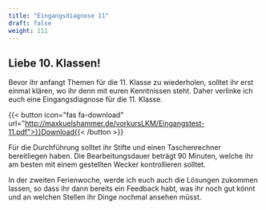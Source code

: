 ```yaml
---
title: "Eingangsdiagnose 11"
draft: false
weight: 111
---
```


## Liebe 10. Klassen!

Bevor ihr anfangt Themen für die 11. Klasse zu wiederholen, solltet ihr erst einmal klären, wo ihr denn mit euren Kenntnissen steht. Daher verlinke ich euch eine Eingangsdiagnose für die 11. Klasse.


{{< button icon="fas fa-download" url="http://maxkuelshammer.de/vorkursLKM/Eingangstest-11.pdf">}}Download{{< /button >}}

Für die Durchführung solltet ihr Stifte und einen Taschenrechner bereitliegen haben. Die Bearbeitungsdauer beträgt 90 Minuten, welche ihr am besten mit einem gestellten Wecker kontrollieren solltet.

In der zweiten Ferienwoche, werde ich euch auch die Lösungen zukommen lassen, so dass ihr dann bereits ein Feedback habt, was ihr noch gut könnt und an welchen Stellen ihr Dinge nochmal ansehen müsst.



